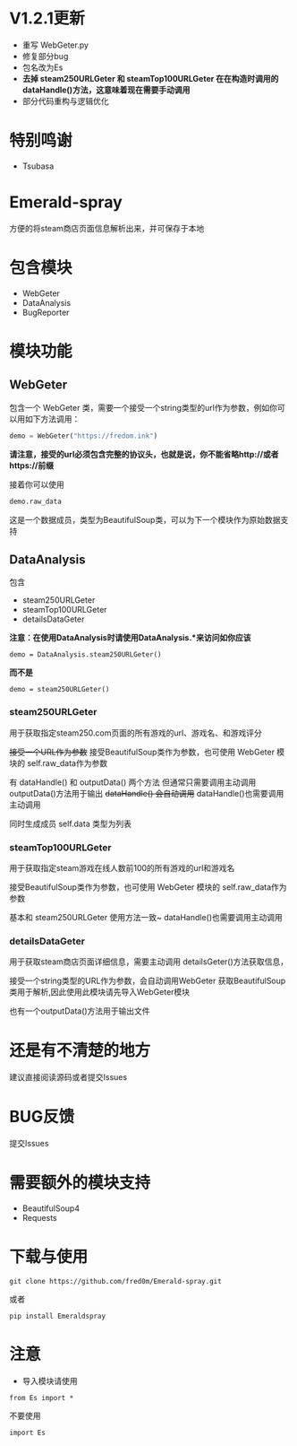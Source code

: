 # V1.2.1更新
* 重写 WebGeter.py
* 修复部分bug
* 包名改为Es
* **去掉 steam250URLGeter 和 steamTop100URLGeter 在在构造时调用的dataHandle()方法，这意味着现在需要手动调用**
* 部分代码重构与逻辑优化

# 特别鸣谢
* Tsubasa

# Emerald-spray
方便的将steam商店页面信息解析出来，并可保存于本地

# 包含模块
* WebGeter
* DataAnalysis
* BugReporter

# 模块功能
## WebGeter
包含一个 WebGeter 类，需要一个接受一个string类型的url作为参数，例如你可以用如下方法调用：
```python
demo = WebGeter("https://fredom.ink")
```

**请注意，接受的url必须包含完整的协议头，也就是说，你不能省略http://或者https://前缀**

接着你可以使用
```python
demo.raw_data
```

这是一个数据成员，类型为BeautifulSoup类，可以为下一个模块作为原始数据支持
## DataAnalysis
包含
* steam250URLGeter
* steamTop100URLGeter
* detailsDataGeter

**注意：在使用DataAnalysis时请使用DataAnalysis.\*来访问如你应该**
```
demo = DataAnalysis.steam250URLGeter()
```
**而不是**
```
demo = steam250URLGeter()
```
### steam250URLGeter
用于获取指定steam250.com页面的所有游戏的url、游戏名、和游戏评分

~~接受一个URL作为参数~~
接受BeautifulSoup类作为参数，也可使用 WebGeter 模块的 self.raw_data作为参数

有 dataHandle() 和 outputData() 两个方法
但通常只需要调用主动调用outputData()方法用于输出
~~dataHandle() 会自动调用~~
dataHandle()也需要调用主动调用

同时生成成员 self.data 类型为列表


### steamTop100URLGeter
用于获取指定steam游戏在线人数前100的所有游戏的url和游戏名

接受BeautifulSoup类作为参数，也可使用 WebGeter 模块的 self.raw_data作为参数

基本和 steam250URLGeter 使用方法一致~ 
dataHandle()也需要调用主动调用

### detailsDataGeter
用于获取steam商店页面详细信息，需要主动调用
detailsGeter()方法获取信息，

接受一个string类型的URL作为参数，会自动调用WebGeter 获取BeautifulSoup类用于解析,因此使用此模块请先导入WebGeter模块

也有一个outputData()方法用于输出文件

# 还是有不清楚的地方
建议直接阅读源码或者提交Issues

# BUG反馈
提交Issues
# 需要额外的模块支持
* BeautifulSoup4
* Requests

# 下载与使用
```language
git clone https://github.com/fred0m/Emerald-spray.git
```

或者

```language
pip install Emeraldspray
```

# 注意
* 导入模块请使用
```language
from Es import *
```
不要使用
```language
import Es
```
